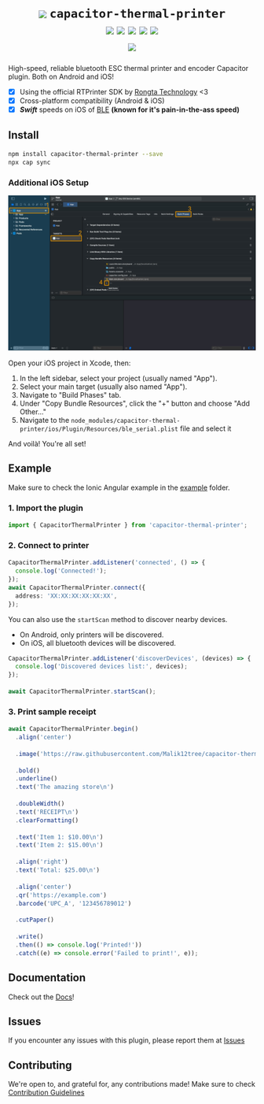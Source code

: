 <h1 align="center">
  <img
    src="https://raw.githubusercontent.com/Malik12tree/capacitor-thermal-printer/main/assets/Logo.png"
    width="64"
    valign="middle"
  />
  <code>capacitor-thermal-printer</code>
  <br>
  <img src="https://img.shields.io/badge/bluetooth-6796f9?&logo=bluetooth&logoColor=white">
  <img src="https://img.shields.io/badge/Capacitor-119EFF?logo=Capacitor&logoColor=white">
  <img src="https://img.shields.io/badge/TypeScript-007ACC?logo=typescript&logoColor=white">
  <img src="https://img.shields.io/badge/Android-3DDC84?logo=android&logoColor=white">
  <img src="https://img.shields.io/badge/iOS-157EFB?logo=apple&logoColor=white">
  <br>
  <img src="https://img.shields.io/github/license/Malik12tree/capacitor-thermal-printer?color=orange">

</h1>

High-speed, reliable bluetooth ESC thermal printer and encoder Capacitor plugin. Both on Android and iOS!

- [x] Using the official RTPrinter SDK by [Rongta Technology](https://www.rongtatech.com/) <3
- [x] Cross-platform compatibility (Android & iOS)
- [x] **_Swift_** speeds on iOS of [BLE](https://en.wikipedia.org/wiki/Bluetooth_Low_Energy) **(known for it's pain-in-the-ass speed)**

## Install

```bash
npm install capacitor-thermal-printer --save
npx cap sync
```

### Additional iOS Setup

<img src="./assets/ios-include.png" />

Open your iOS project in Xcode, then:

1. In the left sidebar, select your project (usually named "App").
2. Select your main target (usually also named "App").
3. Navigate to "Build Phases" tab.
4. Under "Copy Bundle Resources", click the "+" button and choose "Add Other..."
5. Navigate to the `node_modules/capacitor-thermal-printer/ios/Plugin/Resources/ble_serial.plist` file and select it

And voilà! You're all set!

## Example

Make sure to check the Ionic Angular example in the [example](./example) folder.

### 1. Import the plugin

```ts
import { CapacitorThermalPrinter } from 'capacitor-thermal-printer';
```

### 2. Connect to printer

```ts
CapacitorThermalPrinter.addListener('connected', () => {
  console.log('Connected!');
});
await CapacitorThermalPrinter.connect({
  address: 'XX:XX:XX:XX:XX:XX',
});
```

You can also use the `startScan` method to discover nearby devices.

- On Android, only printers will be discovered.
- On iOS, all bluetooth devices will be discovered.

```ts
CapacitorThermalPrinter.addListener('discoverDevices', (devices) => {
  console.log('Discovered devices list:', devices);
});

await CapacitorThermalPrinter.startScan();
```

### 3. Print sample receipt

```ts
await CapacitorThermalPrinter.begin()
  .align('center')

  .image('https://raw.githubusercontent.com/Malik12tree/capacitor-thermal-printer/main/assets/Logo-Black.png')

  .bold()
  .underline()
  .text('The amazing store\n')

  .doubleWidth()
  .text('RECEIPT\n')
  .clearFormatting()

  .text('Item 1: $10.00\n')
  .text('Item 2: $15.00\n')

  .align('right')
  .text('Total: $25.00\n')

  .align('center')
  .qr('https://example.com')
  .barcode('UPC_A', '123456789012')

  .cutPaper()

  .write()
  .then(() => console.log('Printed!'))
  .catch((e) => console.error('Failed to print!', e));
```

## Documentation

Check out the [Docs](./docs/README.md)!

## Issues

If you encounter any issues with this plugin, please report them at [Issues](https://github.com/Malik12tree/capacitor-thermal-printer/issues)

## Contributing

We're open to, and grateful for, any contributions made! Make sure to check [Contribution Guidelines](./CONTRIBUTING.md)
